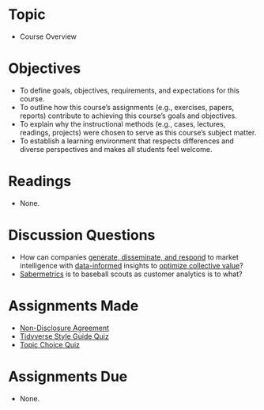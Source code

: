 
# Topic

  - Course Overview

# Objectives

  - To define goals, objectives, requirements, and expectations for this
    course.
  - To outline how this course’s assignments (e.g., exercises, papers,
    reports) contribute to achieving this course’s goals and objectives.
  - To explain why the instructional methods (e.g., cases, lectures,
    readings, projects) were chosen to serve as this course’s subject
    matter.
  - To establish a learning environment that respects differences and
    diverse perspectives and makes all students feel welcome.

# Readings

  - None.

# Discussion Questions

  - How can companies [generate, disseminate, and
    respond](https://pdfs.semanticscholar.org/82e7/864936822e1c97d5ebc9996fab705defcfdb.pdf)
    to market intelligence with
    [data-informed](https://twitter.com/hspter/status/872135582100578304)
    insights to [optimize collective
    value](https://www.sciencedirect.com/science/article/pii/S0191308515000088)?
  - [Sabermetrics](https://www.imdb.com/title/tt1210166/) is to baseball
    scouts as customer analytics is to what?

# Assignments Made

  - [Non-Disclosure
    Agreement](https://github.com/GCOM7140/class-sessions/raw/master/02_group-project-overview/01_readings/tjl-student-nda.docx)
  - [Tidyverse Style Guide Quiz](https://goo.gl/forms/TDZ83cKuWPtOVYzW2)
  - [Topic Choice Quiz](https://goo.gl/forms/nz0w8G2LuZOZbZxi2)

# Assignments Due

  - None.
